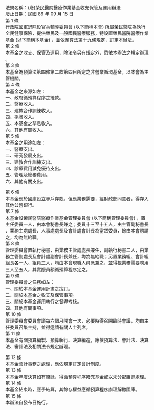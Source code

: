 法規名稱：(廢)榮民醫院醫療作業基金收支保管及運用辦法  
廢止日期：民國 86 年 09 月 15 日  
第 1 條  
行政院國軍退除役官兵輔導委員會 (以下簡稱本會) 所屬榮民醫院為執行  
全民健康保險，提供榮民及一般國民醫療服務，特設置榮民醫院醫療作業  
基金 (以下簡稱本基金) ，並依預算法第十九條規定，訂定本辦法。  
第 2 條  
本基金之收支、保管及運用，除法令另有規定外，悉依本辦法之規定辦理  
。  
第 3 條  
本基金為預算法第四條第二款第四目所定之非營業循環基金，以本會為主  
管機關。  
第 4 條  
本基金之來源如左：  
一、政府循預算程序之撥款。  
二、醫療收入。  
三、建教合作訓練收入。  
四、捐贈收入。  
五、本基金之孳息收入。  
六、其他有關收入。  
第 5 條  
本基金之用途如左：  
一、醫療支出。  
二、研究發展支出。  
三、建教合作訓練支出。  
四、診療費用減免優待支出。  
五、管理及總務費用。  
六、其他有關支出。  


第 6 條  
本基金應於國庫設立專戶存款。但應業務需要，經財政部同意者，得存入  
其他公營銀行。  
第 7 條  
本基金設榮民醫院醫療作業基金管理委員會 (以下簡稱管理委員會) ，置  
主任委員一人，由本會秘書長兼之；委員十三至十五人，由主管副秘書長  
、業務主處處長、人事處處長及會計處會計長為當然委員，餘由本會聘請  
之，均為無給職。  
第 8 條  
管理委員會置執行秘書，由業務主管處處長兼任，副執行秘書二人，由業  
務主管副處長及會計處副會計長兼任，均為無給職；另置業務組、會計組  
組長各一人、組員三人，均由本會現職人員派兼之，並得視業務需要聘用  
三人至五人，其實際員額循預算程序定之。  
第 9 條  
管理委員會之任務如左：  
一、關於本基金運用計畫之策訂。  
二、關於本基金之收支及保管事項。  
三、關於本基金運用執行之督導考核。  
四、其他有關事項。  
第 10 條  
管理委員會委員會議每六個月開會一次，必要時得召開臨時會議，均由主  
任委員召集主持，並得邀請有關人士列席。  
第 11 條  
本基金有關預算編製、預算執行、決算編造，應依預算法、會計法、決算  
法、審計法及相關法令規定辦理。  


第 12 條  
本基金會計事務之處理，應依規定訂定會計制度。  
第 13 條  
本基金年度決算如有賸餘，得循預算程序撥充基金或以未分配賸餘處理。  
第 14 條  
本基金結束時，應予結算，其餘存權益應循預算程序辦理解繳國庫。  
第 15 條  
本辦法自發布日施行。  


